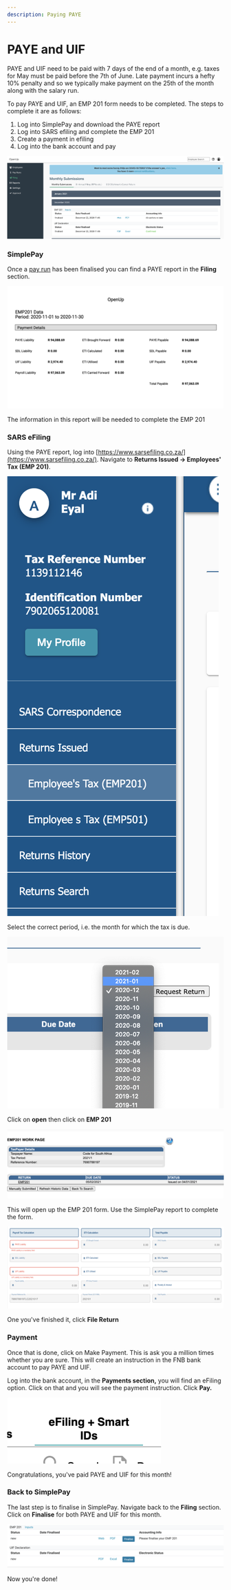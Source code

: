 ```yaml
---
description: Paying PAYE
---
```


# PAYE and UIF

PAYE and UIF need to be paid with  7 days of the end of a month, e.g. taxes for May must be paid before the 7th of June. Late payment incurs a hefty 10% penalty and so we typically make payment on the 25th of the month along with the salary run.

To pay PAYE and UIF, an EMP 201 form needs to be completed. The steps to complete it are as follows:

1. Log into SimplePay and download the PAYE report
2. Log into SARS efiling and complete the EMP 201
3. Create a payment in efiling
4. Log into the bank account and pay

![SimplePay PAYE report](../../../.gitbook/assets/screen-shot-2021-01-04-at-14.49.52.png)

### SimplePay

Once a [pay run](../../paying-salaries.md) has been finalised you can find a PAYE report in the **Filing** section.

![](../../../.gitbook/assets/screen-shot-2021-01-04-at-15.08.17%20%281%29.png)

The information in this report will be needed to complete the EMP 201

### SARS eFiling

Using the PAYE report, log into [https://www.sarsefiling.co.za/](https://www.sarsefiling.co.za/).  Navigate to **Returns Issued -&gt; Employees' Tax \(EMP 201\)**.   

![](../../../.gitbook/assets/screen-shot-2021-01-04-at-15.11.32.png)

Select the correct period, i.e. the month for which the tax is due.

![](../../../.gitbook/assets/screen-shot-2021-01-04-at-15.14.25.png)

Click on **open** then click on **EMP 201**

![](../../../.gitbook/assets/screen-shot-2021-01-04-at-15.15.30.png)

This will open up the EMP 201 form. Use the SimplePay report to complete the form.

![](../../../.gitbook/assets/screen-shot-2021-01-04-at-15.16.26.png)

One you've finished it, click **File Return**

### Payment

Once that is done, click on Make Payment. This is ask you a million times whether you are sure. This will create an instruction in the FNB bank account to pay PAYE and UIF. 

Log into the bank account, in the **Payments section,** you will find an eFiling option. Click on that and you will see the payment instruction. Click **Pay.**

![](../../../.gitbook/assets/screen-shot-2021-01-04-at-15.18.49.png)

Congratulations, you've paid PAYE and UIF for this month!

### Back to SimplePay

The last step is to finalise in SimplePay. Navigate back to the **Filing** section. Click on **Finalise** for both PAYE and UIF for this month.

![](../../../.gitbook/assets/screen-shot-2021-01-04-at-15.22.45.png)

Now you're done!

